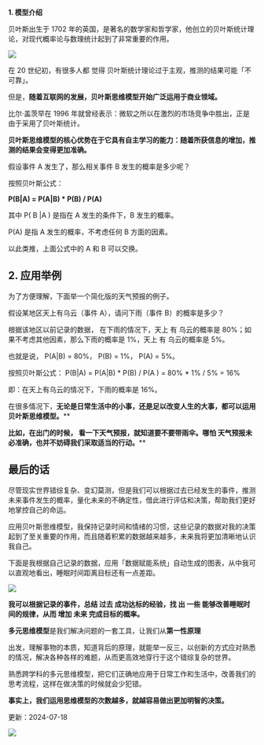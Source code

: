 **1. 模型介绍**

  

贝叶斯出生于 1702 年的英国，是著名的数学家和哲学家，他创立的贝叶斯统计理论，对现代概率论与数理统计起到了非常重要的作用。 

![](https://mmbiz.qpic.cn/mmbiz_jpg/giaycic3UNwo2F5Cia9sHygSiaW6eDmDm40o1xdS8ecHiabj4UweFBR6ptfEyLuHD5crrrmySsnWlvLWRQs5dMuwrqA/640?wx_fmt=jpeg)  

在 20 世纪初，有很多人都  觉得  贝叶斯统计理论过于主观，推测的结果可能「不可靠」。  

但是，**随着互联网的发展，贝叶斯思维模型开始广泛运用于商业领域。**

  

比尔·盖茨早在 1996 年就曾经表示：微软之所以在激烈的市场竞争中胜出，正是由于采用了贝叶斯统计。  

**贝叶斯思维模型的核心优势在于它具有自主学习的能力：随着所获信息的增加，推测的结果会变得更加准确。**

假设事件 A 发生了，那么相关事件 B 发生的概率是多少呢？  

按照贝叶斯公式：

**P(B|A) = P(A|B) * P(B) / P(A)**

其中  P(  B  |A  )  是指在 A 发生的条件下，B 发生的概率。  

P(A) 是指 A 发生的概率，不考虑任何 B 方面的因素。  

以此类推，上面公式中的 A 和 B 可以交换。  

## **2. 应用举例**

为了方便理解，下面举一个简化版的天气预报的例子。  

假设某地区天上有乌云（事件 A），请问下雨（事件 B）的概率是多少？  

根据该地区以前记录的数据，  在下雨的情况下，天上  有  乌云的概率是 80%；如果不考虑其他因素，那么下雨的概率是 1%，天上  有  乌云的概率是 5%。  

也就是说，  P(A|B)  = 80%，  P(B) = 1%，  P(A)  = 5%。  

按照贝叶斯公式：  P(B|A)  =  P(A|B)  *  P(B)  /  P(A  )  = 80% * 1% / 5%  = 16%  

即：在天上有乌云的情况下，下雨的概率是 16%。  

  

在很多情况下，**无论是日常生活中的小事，还是足以改变人生的大事，都可以运用贝叶斯思维模型。****

**比如，在出门的时候，  看一下天气预报，就知道要不要带雨伞。哪怕  天气预报未必准确，也并不妨碍我们采取适当的行动。****

## **最后的话**

尽管现实世界错综复杂、变幻莫测，但是我们可以根据过去已经发生的事件，推测未来事件发生的概率，量化未来的不确定性，借此进行评估和决策，帮助我们更好地掌控自己的命运。  

应用贝叶斯思维模型，我保持记录时间和情绪的习惯，这些记录的数据对我的决策起到了至关重要的作用，而且随着积累的数据越来越多，未来我将更加清晰地认识我自己。  

下面是我根据自己记录的数据，应用「数据赋能系统」自动生成的图表，从中我可以直观地看出，睡眠时间距离目标还有一点差距。  

  

![](https://mmbiz.qpic.cn/mmbiz_png/giaycic3UNwo2F5Cia9sHygSiaW6eDmDm40oZuIy7ccebAIcQ3sLUJxJHboibjRJ3447jvR2MZtHbHknT95TFza8FcA/640?wx_fmt=png) 

**我可以根据记录的事件，总结  过去  成功达标的经验，找  出  一些  能够改善睡眠时间的规律，从而  增加  未来  完成目标的概率。**

**多元思维模型**是我们解决问题的一套工具，让我们从**第一性原理**

出发，理解事物的本质，知道背后的原理，就能举一反三，以创新的方式应对熟悉的情况，解决各种各样的难题，从而更高效地穿行于这个错综复杂的世界。  

熟悉跨学科的多元思维模型，把它们正确地应用于日常工作和生活中，改善我们的思考流程，这样在做决策的时候就会少犯错。  

**事实上，我们运用思维模型的次数越多，就越容易做出更加明智的决策。**

更新：2024-07-18

![](https://visitor-badge.laobi.icu/badge?page_id=sjhfx.linji&left_text=PageViews&right_color=%2300589F)